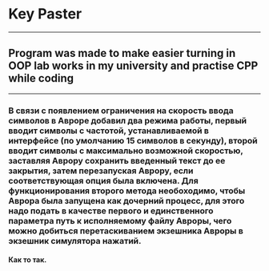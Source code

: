 # Key Paster
---

## Program was made to make easier turning in OOP lab works in my university and practise CPP while coding
 ---
 
### В связи с появлением ограничения на скорость ввода символов в Авроре добавил два режима работы, первый вводит символы с частотой, устанавливаемой в интерфейсе (по умолчанию 15 символов в секунду), второй вводит символы с максимально возможной скоростью, заставляя Аврору сохранить введенный текст до ее закрытия, затем перезапуская Аврору, если соответствующая опция была включена. Для функционирования второго метода необоходимо, чтобы Аврора была запущена как дочерний процесс, для этого надо подать в качестве первого и единственного параметра путь к исполняемому файлу Авроры, чего можно добиться перетаскиванием экзешника Авроры в экзешник симулятора нажатий.

#### Как то так.
